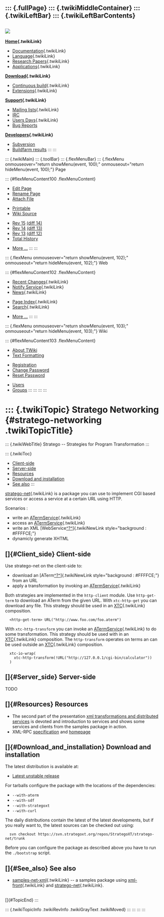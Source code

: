 ::: {.fullPage}
::: {.twikiMiddleContainer}
::: {.twikiLeftBar}
::: {.twikiLeftBarContents}
  ----------------------------------------------------------------------------------
  [![](../pub/Stratego/StrategoLogo/StrategoLogoTextlessWhite-100px.png)](WebHome)
  ----------------------------------------------------------------------------------

**[Home](WebHome){.twikiLink}**

-   [Documentation](StrategoDocumentation){.twikiLink}
-   [Language](StrategoLanguage){.twikiLink}
-   [Research Papers](StrategoPublications){.twikiLink}
-   [Applications](StrategoApplication){.twikiLink}

**[Download](StrategoDownload){.twikiLink}**

-   [Continuous build](ContinuousBuild){.twikiLink}
-   [Extensions](AdditionalPackageDownload){.twikiLink}

**[Support](StrategoSupport){.twikiLink}**

-   [Mailing lists](MailingList){.twikiLink}
-   [IRC](irc://irc.freenode.net/#stratego)
-   [Users Days](StrategoUsersDay){.twikiLink}
-   [Bug Reports](http://yellowgrass.org/project/StrategoXT)

**[Developers](StrategoDev){.twikiLink}**

-   [Subversion](https://svn.strategoxt.org/repos/StrategoXT/strategoxt/trunk)
-   [Buildfarm
    results](http://hydra.nixos.org/jobset/strategoxt/strategoxt-release/all)
:::
:::

::: {.twikiMain}
::: {.toolBar}
::: {.flexMenuBar}
::: {.flexMenu onmouseover="return showMenu(event, 100);" onmouseout="return hideMenu(event, 100);"}
Page

::: {#flexMenuContent100 .flexMenuContent}
-   [Edit
    Page](http://www.program-transformation.org/edit/Stratego/StrategoNetworking?t=1536825677)
-   [Rename
    Page](http://www.program-transformation.org/rename/Stratego/StrategoNetworking)
-   [Attach
    File](http://www.program-transformation.org/attach/Stratego/StrategoNetworking)

<!-- -->

-   [Printable](http://www.program-transformation.org/view/Stratego/StrategoNetworking?skin=print.pattern)
-   [Wiki
    Source](http://www.program-transformation.org/view/Stratego/StrategoNetworking?skin=text&raw=on&contenttype=text/plain)

<!-- -->

-   [Rev
    15](http://www.program-transformation.org/view/Stratego/StrategoNetworking?rev=1.15)
    [(diff 14)](http://www.program-transformation.org/rdiff/Stratego/StrategoNetworking?rev1=1.15&rev2=1.14)
-   [Rev
    14](http://www.program-transformation.org/view/Stratego/StrategoNetworking?rev=1.14)
    [(diff 13)](http://www.program-transformation.org/rdiff/Stratego/StrategoNetworking?rev1=1.14&rev2=1.13)
-   [Rev
    13](http://www.program-transformation.org/view/Stratego/StrategoNetworking?rev=1.13)
    [(diff 12)](http://www.program-transformation.org/rdiff/Stratego/StrategoNetworking?rev1=1.13&rev2=1.12)
-   [Total
    History](http://www.program-transformation.org/rdiff/Stratego/StrategoNetworking)

<!-- -->

-   [More
    \...](http://www.program-transformation.org/oops/Stratego/StrategoNetworking?template=oopsmore&param1=1.15&param2=1.15)
:::
:::

::: {.flexMenu onmouseover="return showMenu(event, 102);" onmouseout="return hideMenu(event, 102);"}
Web

::: {#flexMenuContent102 .flexMenuContent}
-   [Recent Changes](WebChanges){.twikiLink}
-   [Notify Service](WebNotify){.twikiLink}
-   [News](WebNews){.twikiLink}

<!-- -->

-   [Page Index](WebIndex){.twikiLink}
-   [Search](WebSearch){.twikiLink}

<!-- -->

-   [More
    \...](http://www.program-transformation.org/oops/Stratego/StrategoNetworking?template=oopsmore&param1=1.15&param2=1.15)
:::
:::

::: {.flexMenu onmouseover="return showMenu(event, 103);" onmouseout="return hideMenu(event, 103);"}
Wiki

::: {#flexMenuContent103 .flexMenuContent}
-   [About
    TWiki](http://www.program-transformation.org/view/TWiki/WebHome)
-   [Text
    Formatting](http://www.program-transformation.org/view/TWiki/TextFormattingRules)

<!-- -->

-   [Registration](http://www.program-transformation.org/view/TWiki/TWikiRegistration)
-   [Change
    Password](http://www.program-transformation.org/view/TWiki/ChangePassword)
-   [Reset
    Password](http://www.program-transformation.org/view/TWiki/ResetPassword)

<!-- -->

-   [Users](http://www.program-transformation.org/view/Main/TWikiUsers)
-   [Groups](http://www.program-transformation.org/view/Main/TWikiGroups)
:::
:::
:::
:::

::: {.twikiTopic}
Stratego Networking {#stratego-networking .twikiTopicTitle}
===================

::: {.twikiWebTitle}
Stratego \-- Strategies for Program Transformation
:::

::: {.twikiToc}
-   [Client-side](StrategoNetworking#Client_side)
-   [Server-side](StrategoNetworking#Server_side)
-   [Resources](StrategoNetworking#Resources)
-   [Download and
    installation](StrategoNetworking#Download_and_installation)
-   [See also](StrategoNetworking#See_also)
:::

[stratego-net](StrategoNetworking){.twikiLink} is a package you can use
to implement CGI based services or access a service at a certain URL
using HTTP.

Scenarios :

-   write an [ATermService](../Tools/ATermService){.twikiLink}
-   access an [ATermService](../Tools/ATermService){.twikiLink}
-   write an XML
    [WebService[^?^](http://www.program-transformation.org/edit/Stratego/WebService?topicparent=Stratego.StrategoNetworking)]{.twikiNewLink
    style="background : #FFFFCE;"}
-   dynamicly generate XHTML

[]{#Client_side} Client-side
----------------------------

Use stratego-net on the client-side to:

-   download an
    [ATerm[^?^](http://www.program-transformation.org/edit/Stratego/ATerm?topicparent=Stratego.StrategoNetworking)]{.twikiNewLink
    style="background : #FFFFCE;"} from an URL
-   apply a transformation by invoking an
    [ATermService](../Tools/ATermService){.twikiLink}

Both strategies are implemented in the `http-client` module. Use
`http-get-term` to download an ATerm from the given URL. With
`xtc-http-get` you can download any file. This strategy should be used
in an [XTC](XTC){.twikiLink} composition.

      <http-get-term> URL("http://www.foo.com/foo.aterm")

With `xtc-http-transform` you can invoke an
[ATermService](../Tools/ATermService){.twikiLink} to do some
transformation. This strategy should be used with in an
[XTC](XTC){.twikiLink} composition. The `http-transform` operates on
terms an can be used outside an [XTC](XTC){.twikiLink} composition.

      xtc-io-wrap(
        xtc-http-transform(!URL("http://127.0.0.1/cgi-bin/calculator"))
      )

[]{#Server_side} Server-side
----------------------------

TODO

[]{#Resources} Resources
------------------------

-   The second part of the presentation [xml transformations and
    distributed
    services](http://www.students.cs.uu.nl/~mbravenb/docs/pt-xml.pdf) is
    devoted and introduction to services and shows some services and
    clients from the samples package in action.
-   XML-RPC [specification](http://www.xml-rpc.org/spec) and
    [homepage](http://www.xml-rpc.org/)

[]{#Download_and_installation} Download and installation
--------------------------------------------------------

The latest distribution is available at:

-   [Latest unstable
    release](http://releases.strategoxt.org/stratego-net-unstable-latest/)

For tarballs configure the package with the locations of the
dependencies:

-   `--with-aterm`
-   `--with-sdf`
-   `--with-strategoxt`
-   `--with-curl`

The daily distributions contain the latest of the latest developments,
but if you really want to, the latest sources can be checked out using:

      svn checkout https://svn.strategoxt.org/repos/StrategoXT/stratego-net/trunk

Before you can configure the package as described above you have to run
the `./bootstrap` script.

[]{#See_also} See also
----------------------

-   [samples-net-xml](SamplesNetXml){.twikiLink} \-- a samples package
    using [xml-front](../Tools/XmlFront){.twikiLink} and
    [stratego-net](StrategoNetworking){.twikiLink}.

\
[]{#TopicEnd}
:::

::: {.twikiTopicInfo .twikiRevInfo .twikiGrayText .twikiMoved}
:::
:::
:::
:::

